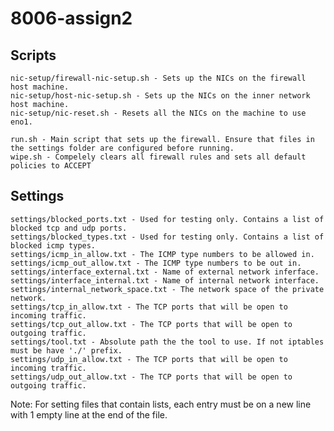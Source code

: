 # 8006-assign2

## Scripts

    nic-setup/firewall-nic-setup.sh - Sets up the NICs on the firewall host machine.
    nic-setup/host-nic-setup.sh - Sets up the NICs on the inner network host machine.
    nic-setup/nic-reset.sh - Resets all the NICs on the machine to use eno1.

    run.sh - Main script that sets up the firewall. Ensure that files in the settings folder are configured before running.
    wipe.sh - Compelely clears all firewall rules and sets all default policies to ACCEPT

## Settings

    settings/blocked_ports.txt - Used for testing only. Contains a list of blocked tcp and udp ports.
    settings/blocked_types.txt - Used for testing only. Contains a list of blocked icmp types.
    settings/icmp_in_allow.txt - The ICMP type numbers to be allowed in.
    settings/icmp_out_allow.txt - The ICMP type numbers to be out in.
    settings/interface_external.txt - Name of external network inferface.
    settings/interface_internal.txt - Name of internal network interface.
    settings/internal_network_space.txt - The network space of the private network.
    settings/tcp_in_allow.txt - The TCP ports that will be open to incoming traffic.
    settings/tcp_out_allow.txt - The TCP ports that will be open to outgoing traffic.
    settings/tool.txt - Absolute path the the tool to use. If not iptables must be have './' prefix.
    settings/udp_in_allow.txt - The TCP ports that will be open to incoming traffic.
    settings/udp_out_allow.txt - The TCP ports that will be open to outgoing traffic.

Note: For setting files that contain lists, each entry must be on a new line with 1 empty line at the end of the file.
